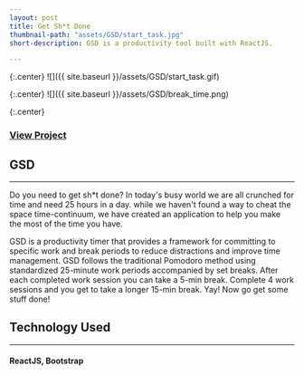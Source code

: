 ```yaml
---
layout: post
title: Get Sh*t Done
thumbnail-path: "assets/GSD/start_task.jpg"
short-description: GSD is a productivity tool built with ReactJS.

---
```


{:.center}
![]({{ site.baseurl }}/assets/GSD/start_task.gif)

{:.center}
![]({{ site.baseurl }}/assets/GSD/break_time.png)

{:.center}
### [View Project](https://github.com/nwyll/gsd)

## GSD
-----------
Do you need to get sh*t done? In today's busy world we are all crunched for time and need 25 hours in a day. while we haven't found a way to cheat the space time-continuum, we have created an application to help you make the most of the time you have.

GSD is a productivity timer that provides a framework for committing to specific work and break periods to reduce distractions and improve time management. GSD follows the traditional Pomodoro method using standardized 25-minute work periods accompanied by set breaks. After each completed work session you can take a 5-min break. Complete 4 work sessions and you get to take a longer 15-min break. Yay! Now go get some stuff done!

## Technology Used
------------------
#### ReactJS, Bootstrap
